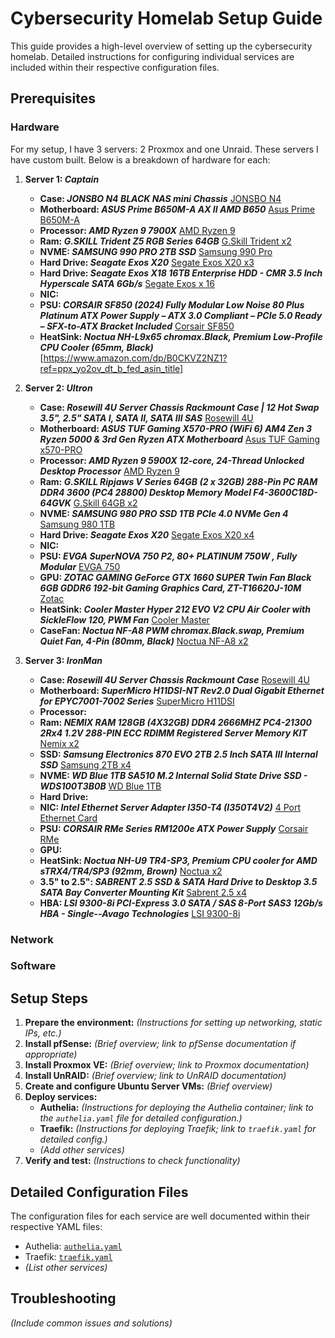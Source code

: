 # Cybersecurity Homelab Setup Guide

This guide provides a high-level overview of setting up the cybersecurity homelab. Detailed instructions for configuring individual services are included within their respective configuration files.

## Prerequisites

### Hardware
For my setup, I have 3 servers: 2 Proxmox and one Unraid.  These servers I have custom built.  Below is a breakdown of hardware for each:

1. **Server 1: *Captain***
    * **Case: *JONSBO N4 BLACK NAS mini Chassis*** [JONSBO N4](https://www.newegg.com/p/2AM-006A-000F1?Item=9SIAY3SK6A9556)
    * **Motherboard: *ASUS Prime B650M-A AX II AMD B650*** [Asus Prime B650M-A](https://www.newegg.com/asus-rog-strix-b650-a-gaming-wifi/p/N82E16813119631?Item=N82E16813119631)
    * **Processor: *AMD Ryzen 9 7900X*** [AMD Ryzen 9](https://www.newegg.com/amd-ryzen-9-7900x-ryzen-9-7000-series-raphael-zen-4-socket-am5/p/N82E16819113769?Item=N82E16819113769)
    * **Ram: *G.SKILL Trident Z5 RGB Series 64GB*** [G.Skill Trident x2](https://www.newegg.com/g-skill-64gb-ddr5-6400/p/N82E16820374432?Item=N82E16820374432)
    * **NVME: *SAMSUNG 990 PRO 2TB SSD*** [Samsung 990 Pro](https://www.newegg.com/samsung-2tb-990-pro-nvme-2-0/p/N82E16820147861?Item=N82E16820147861)
    * **Hard Drive: *Seagate Exos X20*** [Segate Exos X20 x3](https://www.newegg.com/seagate-exos-x20-st20000nm007d-20tb-hard-drive-for-enterprise-storage-7200-rpm/p/N82E16822185011?Item=N82E16822185011)
    * **Hard Drive: *Seagate Exos X18 16TB Enterprise HDD - CMR 3.5 Inch Hyperscale SATA 6Gb/s*** [Segate Exos x 16](https://www.amazon.com/dp/B0924X39NB?ref=ppx_yo2ov_dt_b_fed_asin_title&th=1)
    * **NIC:**
    * **PSU: *CORSAIR SF850 (2024) Fully Modular Low Noise 80 Plus Platinum ATX Power Supply – ATX 3.0 Compliant – PCIe 5.0 Ready – SFX-to-ATX Bracket Included*** [Corsair SF850](https://www.amazon.com/dp/B0D45PQ8C4?ref=ppx_yo2ov_dt_b_fed_asin_title&th=1)
    * **HeatSink: *Noctua NH-L9x65 chromax.Black, Premium Low-Profile CPU Cooler (65mm, Black)*** [https://www.amazon.com/dp/B0CKVZ2NZ1?ref=ppx_yo2ov_dt_b_fed_asin_title]

1. **Server 2: *Ultron***
    * **Case: *Rosewill 4U Server Chassis Rackmount Case | 12 Hot Swap 3.5", 2.5" SATA I, SATA II, SATA III SAS*** [Rosewill 4U](https://www.newegg.com/rosewill-rsv-l4412u-black/p/11-147-330?Item=11-147-330&cm_sp=product-_-from-price-options)
    * **Motherboard: *ASUS TUF Gaming X570-PRO (WiFi 6) AM4 Zen 3 Ryzen 5000 & 3rd Gen Ryzen ATX Motherboard*** [Asus TUF Gaming x570-PRO](https://www.amazon.com/dp/B08JWMPVD9?ref=ppx_yo2ov_dt_b_fed_asin_title&th=1)
    * **Processor: *AMD Ryzen 9 5900X 12-core, 24-Thread Unlocked Desktop Processor*** [AMD Ryzen 9](https://www.amazon.com/dp/B08164VTWH?ref_=ppx_hzod_title_dt_b_fed_asin_title_0_1&th=1)
    * **Ram: *G.SKILL Ripjaws V Series 64GB (2 x 32GB) 288-Pin PC RAM DDR4 3600 (PC4 28800) Desktop Memory Model F4-3600C18D-64GVK*** [G.Skill 64GB x2](https://www.newegg.com/g-skill-64gb-ddr4-3600/p/N82E16820374003?Item=N82E16820374003)
    * **NVME: *SAMSUNG 980 PRO SSD 1TB PCIe 4.0 NVMe Gen 4*** [Samsung 980 1TB](https://www.amazon.com/dp/B08GLX7TNT?ref=ppx_yo2ov_dt_b_fed_asin_title&th=1)
    * **Hard Drive: *Seagate Exos X20*** [Segate Exos X20 x4](https://www.newegg.com/seagate-exos-x20-st20000nm007d-20tb-hard-drive-for-enterprise-storage-7200-rpm/p/N82E16822185011?Item=N82E16822185011)
    * **NIC:**
    * **PSU: *EVGA SuperNOVA 750 P2, 80+ PLATINUM 750W , Fully Modular*** [EVGA 750](https://www.amazon.com/dp/B010HWDP48?ref_=ppx_hzod_title_dt_b_fed_asin_title_0_0&th=1) 
    * **GPU: *ZOTAC GAMING GeForce GTX 1660 SUPER Twin Fan Black 6GB GDDR6 192-bit Gaming Graphics Card, ZT-T16620J-10M*** [Zotac](https://www.newegg.com/zotac-geforce-gtx-1660-super-zt-t16620j-10m/p/1FT-000M-003U0?Item=1FT-000M-003U0)
    * **HeatSink: *Cooler Master Hyper 212 EVO V2 CPU Air Cooler with SickleFlow 120, PWM Fan*** [Cooler Master](https://www.amazon.com/dp/B08KD6SPLW?ref=ppx_yo2ov_dt_b_fed_asin_title)
    * **CaseFan: *Noctua NF-A8 PWM chromax.Black.swap, Premium Quiet Fan, 4-Pin (80mm, Black)*** [Noctua NF-A8 x2](https://www.amazon.com/dp/B07ZH1F2KH?ref=ppx_yo2ov_dt_b_fed_asin_title)

1. **Server 3: *IronMan***
    * **Case: *Rosewill 4U Server Chassis Rackmount Case*** [Rosewill 4U](https://www.newegg.com/rosewill-rsv-l4500u-black/p/N82E16811147328?Item=N82E16811147328)
    * **Motherboard: *SuperMicro H11DSI-NT Rev2.0 Dual Gigabit Ethernet for EPYC7001-7002 Series*** [SuperMicro H11DSI](https://www.ebay.com/itm/175819781282)
    * **Processor:**
    * **Ram: *NEMIX RAM 128GB (4X32GB) DDR4 2666MHZ PC4-21300 2Rx4 1.2V 288-PIN ECC RDIMM Registered Server Memory KIT*** [Nemix x2](https://www.newegg.com/nemix-ram-128gb-288-pin-ddr4-sdram/p/1X5-003Z-00M30?Item=9SIA7S67BJ1822)
    * **SSD: *Samsung Electronics 870 EVO 2TB 2.5 Inch SATA III Internal SSD*** [Samsung 2TB x4](https://www.newegg.com/samsung-2tb-870-evo-series-sata/p/N82E16820147794?Item=N82E16820147794)
    * **NVME: *WD Blue 1TB SA510 M.2 Internal Solid State Drive SSD - WDS100T3B0B*** [WD Blue 1TB](https://www.newegg.com/western-digital-1tb-blue-sa510/p/N82E16820250232?Item=N82E16820250232)
    * **Hard Drive:**
    * **NIC: *Intel Ethernet Server Adapter I350-T4 (I350T4V2)*** [4 Port Ethernet Card](https://www.newegg.com/intel-i350-t4/p/14U-0045-00441)
    * **PSU: *CORSAIR RMe Series RM1200e ATX Power Supply*** [Corsair RMe](https://www.newegg.com/rme-corsair-rm1200e-1200-w/p/N82E16817139315?Item=N82E16817139315)
    * **GPU:**
    * **HeatSink: *Noctua NH-U9 TR4-SP3, Premium CPU cooler for AMD sTRX4/TR4/SP3 (92mm, Brown)*** [Noctua x2](https://www.newegg.com/noctua-nh-u9-tr4-sp3-premium-grade-92mm-cpu-cooler-for-amd-tr4-sp3/p/13C-0005-00142?Item=9SIA4REJTU2660)
    * **3.5" to 2.5": *SABRENT 2.5 SSD & SATA Hard Drive to Desktop 3.5 SATA Bay Converter Mounting Kit*** [Sabrent 2.5 x4](https://www.newegg.com/sabrent-bk-pcbs-1-x-2-5-drive-to-3-5-bay/p/2WA-001J-00027?Item=9SIBK19JN74062)
    * **HBA: *LSI 9300-8i PCI-Express 3.0 SATA / SAS 8-Port SAS3 12Gb/s HBA - Single--Avago Technologies*** [LSI 9300-8i](https://www.newegg.com/lsi-9300-8i-sata-sas/p/14G-0006-000Y2?Item=9SIBK5TJTW8345)

### Network

### Software


## Setup Steps

1. **Prepare the environment:**  *(Instructions for setting up networking, static IPs, etc.)*
2. **Install pfSense:** *(Brief overview; link to pfSense documentation if appropriate)*
3. **Install Proxmox VE:** *(Brief overview; link to Proxmox documentation)*
4. **Install UnRAID:** *(Brief overview; link to UnRAID documentation)*
5. **Create and configure Ubuntu Server VMs:** *(Brief overview)*
6. **Deploy services:**
    * **Authelia:**  *(Instructions for deploying the Authelia container; link to the `authelia.yaml` file for detailed configuration.)*
    * **Traefik:** *(Instructions for deploying Traefik; link to `traefik.yaml` for detailed config.)*
    * *(Add other services)*
7. **Verify and test:** *(Instructions to check functionality)*


## Detailed Configuration Files

The configuration files for each service are well documented within their respective YAML files:

* Authelia: [`authelia.yaml`](documentation/docker-compose/authelia.yaml)
* Traefik: [`traefik.yaml`](documentation/docker-compose/traefik.yaml)
* *(List other services)*


## Troubleshooting

*(Include common issues and solutions)*
